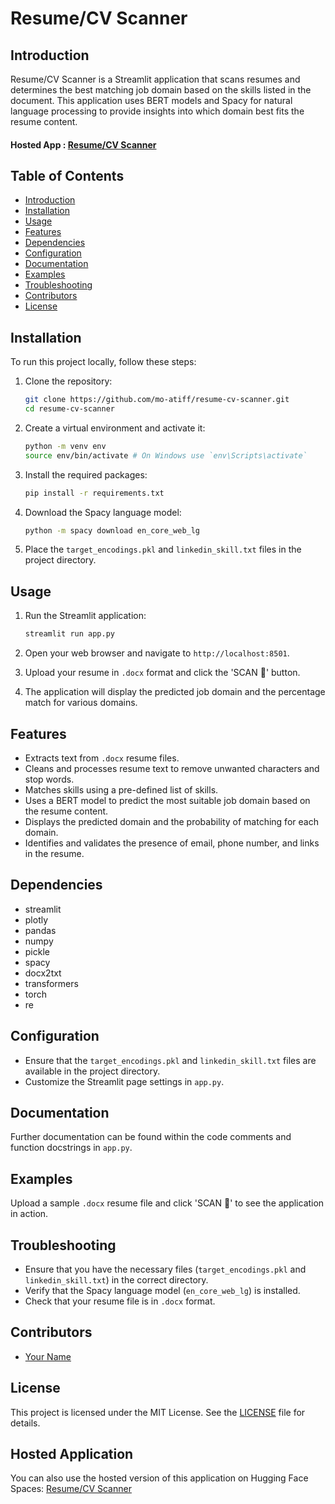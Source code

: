 # Resume/CV Scanner

## Introduction
Resume/CV Scanner is a Streamlit application that scans resumes and determines the best matching job domain based on the skills listed in the document. This application uses BERT models and Spacy for natural language processing to provide insights into which domain best fits the resume content.

#### Hosted App : [Resume/CV Scanner](https://huggingface.co/spaces/liberatoratif/CareerMatcher)

## Table of Contents
- [Introduction](#introduction)
- [Installation](#installation)
- [Usage](#usage)
- [Features](#features)
- [Dependencies](#dependencies)
- [Configuration](#configuration)
- [Documentation](#documentation)
- [Examples](#examples)
- [Troubleshooting](#troubleshooting)
- [Contributors](#contributors)
- [License](#license)

## Installation
To run this project locally, follow these steps:

1. Clone the repository:
    ```bash
    git clone https://github.com/mo-atiff/resume-cv-scanner.git
    cd resume-cv-scanner
    ```

2. Create a virtual environment and activate it:
    ```bash
    python -m venv env
    source env/bin/activate # On Windows use `env\Scripts\activate`
    ```

3. Install the required packages:
    ```bash
    pip install -r requirements.txt
    ```

4. Download the Spacy language model:
    ```bash
    python -m spacy download en_core_web_lg
    ```

5. Place the `target_encodings.pkl` and `linkedin_skill.txt` files in the project directory.

## Usage
1. Run the Streamlit application:
    ```bash
    streamlit run app.py
    ```

2. Open your web browser and navigate to `http://localhost:8501`.

3. Upload your resume in `.docx` format and click the 'SCAN 📝' button.

4. The application will display the predicted job domain and the percentage match for various domains.

## Features
- Extracts text from `.docx` resume files.
- Cleans and processes resume text to remove unwanted characters and stop words.
- Matches skills using a pre-defined list of skills.
- Uses a BERT model to predict the most suitable job domain based on the resume content.
- Displays the predicted domain and the probability of matching for each domain.
- Identifies and validates the presence of email, phone number, and links in the resume.

## Dependencies
- streamlit
- plotly
- pandas
- numpy
- pickle
- spacy
- docx2txt
- transformers
- torch
- re

## Configuration
- Ensure that the `target_encodings.pkl` and `linkedin_skill.txt` files are available in the project directory.
- Customize the Streamlit page settings in `app.py`.

## Documentation
Further documentation can be found within the code comments and function docstrings in `app.py`.

## Examples
Upload a sample `.docx` resume file and click 'SCAN 📝' to see the application in action.

## Troubleshooting
- Ensure that you have the necessary files (`target_encodings.pkl` and `linkedin_skill.txt`) in the correct directory.
- Verify that the Spacy language model (`en_core_web_lg`) is installed.
- Check that your resume file is in `.docx` format.

## Contributors
- [Your Name](https://github.com/mo-atiff)

## License
This project is licensed under the MIT License. See the [LICENSE](LICENSE) file for details.

## Hosted Application
You can also use the hosted version of this application on Hugging Face Spaces: [Resume/CV Scanner](https://huggingface.co/spaces/liberatoratif/CareerMatcher)
